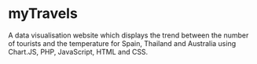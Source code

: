 # myTravels
A data visualisation website which displays the trend between the number of tourists and the temperature for Spain, Thailand and Australia using Chart.JS, PHP, JavaScript, HTML and CSS.
